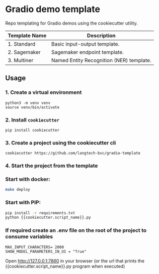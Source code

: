 # Gradio demo template

Repo templating for Gradio demos using the cookiecutter utility.

| Template Name  | Description                                   |
| -------------  | --------------------------------------------- |
| 1. Standard    | Basic input-output template.                  |
| 2. Sagemaker   | Sagemaker endpoint template.                  |
| 3. Multiner    | Named Entity Recognition (NER) template.      |

## Usage

### 1. Create a virtual environment
```
python3 -m venv venv
source venv/bin/activate
```

### 2. Install `cookiecutter`
```
pip install cookiecutter
```

### 3. Create a project using the cookiecutter cli
```
cookiecutter https://github.com/langtech-bsc/gradio-template
```

### 4. Start the project from the template

### Start with docker:
```bash
make deploy
```

### Start with PIP: 
```bash
pip install -r requirements.txt
python {{cookiecutter.script_name}}.py
```

### If required create an .env file on the root of the project to consume variables
```
MAX_INPUT_CHARACTERS= 2000
SHOW_MODEL_PARAMETERS_IN_UI = "True"

```
Open http://127.0.0.1:7860 in your browser (or the url that prints the {{cookiecutter.script_name}}.py program when executed) 


